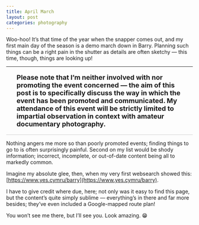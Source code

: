 ```yaml
---
title: April March
layout: post
categories: photography 
---
```


Woo-hoo! It’s that time of the year when the snapper comes out, and my first main day of the season is a demo march down in Barry. Planning such things can be a right pain in the shutter as details are often sketchy&nbsp;— this time, though, things are looking up!

<hr>

<span style="display:block; margin-left:2em; margin-right:2em">
  
<font size="4">
  
<b>Please note that I’m neither involved with nor promoting the event concerned — the aim of this post is to specifically discuss the way in which the event has been promoted and communicated. My attendance of this event will be strictly limited to impartial observation in context with amateur documentary photography.</b>

</span>

</font>
  
<hr style="background-color: #ccc">

Nothing angers me more so than poorly promoted events; finding things to go to is often surprisingly painful. Second on my list would be shody information; incorrect, incomplete, or out-of-date content being all to markedly common. 

Imagine my absolute glee, then, when my very first websearch showed this: [https://www.yes.cymru/barry](https://www.yes.cymru/barry).

I have to give credit where due, here; not only was it easy to find this page, but the content’s quite simply sublime — everything’s in there and far more besides; they’ve even included a Google-mapped route plan! 

You won’t see me there, but I’ll see you. Look amazing.&nbsp;😁





